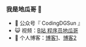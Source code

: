 ### 我是地瓜哥 🍠

- 🌱 公众号『 CodingDGSun 』
- 😺 视频：<a href="https://space.bilibili.com/421683729" target="_blank">B站 程序员地瓜哥</a>
- 🏡 个人博客：[博客1](https://codingdgsun.github.io/)、[博客2](https://sunjie23.gitee.io/codingdgsun/)